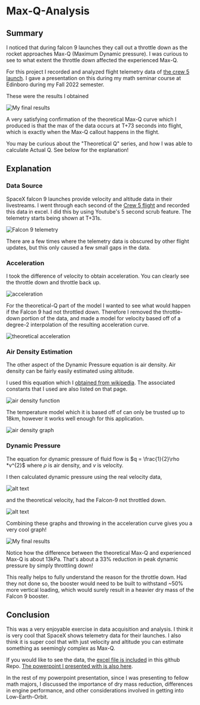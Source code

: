 # Max-Q-Analysis

## Summary
I noticed that during falcon 9 launches they call out a throttle down as the rocket approaches Max-Q (Maximum Dynamic pressure). I was curious to see to what extent the throttle down affected the experienced Max-Q.

For this project I recorded and analyzed flight telemetry data of [the crew 5 launch](https://youtu.be/5EwW8ZkArL4?t=12600 ). I gave a presentation on this during my math seminar course at Edinboro during my Fall 2022 semester.

These were the results I obtained

![My final results](images/final_results.png)

A very satisfying confirmation of the theoretical Max-Q curve which I produced is that the max of the data occurs at T+73 seconds into flight, which is exactly when the Max-Q callout happens in the flight.

You may be curious about the "Theoretical Q" series, and how I was able to calculate Actual Q. See below for the explanation!

## Explanation
### Data Source
SpaceX falcon 9 launches provide velocity and altitude data in their livestreams. I went through each second of the [Crew 5 flight](https://youtu.be/5EwW8ZkArL4?t=12600 ) and recorded this data in excel. I did this by using Youtube's 5 second scrub feature. The telemetry starts being shown at T+31s.

![Falcon 9 telemetry](images/falcon_9_telemetry.png)

There are a few times where the telemetry data is obscured by other flight updates, but this only caused a few small gaps in the data.

### Acceleration

I took the difference of velocity to obtain acceleration. You can clearly see the throttle down and throttle back up. 

![acceleration](images/acceleration.png)

For the theoretical-Q part of the model I wanted to see what would happen if the Falcon 9 had not throttled down. Therefore I removed the throttle-down portion of the data, and made a model for velocity based off of a degree-2 interpolation of the resulting acceleration curve.

![theoretical acceleration](images/acceleration_theoretical.png)

### Air Density Estimation
The other aspect of the Dynamic Pressure equation is air density. Air density can be fairly easily estimated using altitude.

I used this equation which I [obtained from wikipedia](https://en.wikipedia.org/wiki/Density_of_air#Variation_with_altitude). The associated constants that I used are also listed on that page.

![air density function](images/air_density_function.png)

The temperature model which it is based off of can only be trusted up to 18km, however it works well enough for this application.

![air density graph](images/air_density.png)


### Dynamic Pressure

The equation for dynamic pressure of fluid flow is $q = \frac{1}{2}\rho *v^{2}$
where $\rho$ is air density, and $v$ is velocity.

I then calculated dynamic pressure using the real velocity data,

![alt text](images/dynamic_pressure_estimated.png)

and the theoretical velocity, had the Falcon-9 not throttled down.

![alt text](images/dynamic_pressure_theoretical.png)


Combining these graphs and throwing in the acceleration curve gives you a very cool graph!


![My final results](images/final_results.png)


Notice how the difference between the theoretical Max-Q and experienced Max-Q is about 13kPa. That's about a 33% reduction in peak dynamic pressure by simply throttling down!

This really helps to fully understand the reason for the throttle down. Had they not done so, the booster would need to be built to withstand ~50% more vertical loading, which would surely result in a heavier dry mass of the Falcon 9 booster.

## Conclusion

This was a very enjoyable exercise in data acquisition and analysis. I think it is very cool that SpaceX shows telemetry data for their launches. I also think it is super cool that with just velocity and altitude you can estimate something as seemingly complex as Max-Q.

If you would like to see the data, the [excel file is included](Crew%205%20launch%20data.xlsx) in this github Repo. [The powerpoint I presented with is also here](Mathematics%20of%20Getting%20into%20Orbit.pptx).

In the rest of my powerpoint presentation, since I was presenting to fellow math majors, I discussed the importance of dry mass reduction, differences in engine performance, and other considerations involved in getting into Low-Earth-Orbit. 
